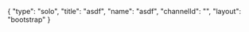 {
    "type": "solo",
    "title": "asdf",
    "name": "asdf",
    "channelId": "",
    "layout": "bootstrap"
}